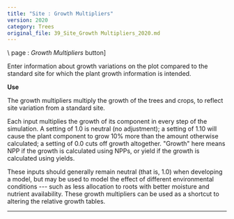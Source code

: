 ```yaml
---
title: "Site : Growth Multipliers"
version: 2020
category: Trees
original_file: 39_Site_Growth Multipliers_2020.md
---
```


\ page : *Growth Multipliers* button\]

Enter information about growth variations on the plot compared to the
standard site for which the plant growth information is intended.

**Use**

The growth multipliers multiply the growth of the trees and crops, to
reflect site variation from a standard site.

Each input multiplies the growth of its component in every step of the
simulation. A setting of 1.0 is neutral (no adjustment); a setting of
1.10 will cause the plant component to grow 10% more than the amount
otherwise calculated; a setting of 0.0 cuts off growth altogether.
"Growth" here means NPP if the growth is calculated using NPPs, or yield
if the growth is calculated using yields.

These inputs should generally remain neutral (that is, 1.0) when
developing a model, but may be used to model the effect of different
environmental conditions --- such as less allocation to roots with
better moisture and nutrient availability. These growth multipliers can
be used as a shortcut to altering the relative growth tables.

------------------------------------------------------------------------